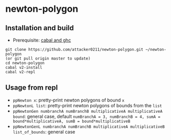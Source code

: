 # newton-polygon

## Installation and build
* Prerequisite: [cabal and ghc](https://www.haskell.org/ghcup/)

```
git clone https://github.com/attacker0211/newton-polygon.git ~/newton-polygon 
(or git pull origin master to update)
cd newton-polygon
cabal v2-install
cabal v2-repl 
```
## Usage from repl
* `ppNewton x`: pretty-print newton polygons of bound `x`
* `ppNewtonL list`: pretty-print newton polygons of bounds from the `list`
* `ppNewtonGen numbranchA numBranchB multiplicativeA multiplicativeA bound`: general case, default `numBranchA = 3, numBranchB = 4, sumA = bound*multiplicativeA, sumB = bound*multiplicativeB`
* `ppNewtonGenL numbranchA numBranchB multiplicativeA multiplicativeB list_of_bounds`: general case

